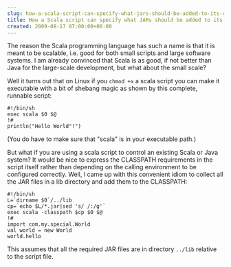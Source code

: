 ```yaml
---  
slug: how-a-scala-script-can-specify-what-jars-should-be-added-to-its-classpath
title: How a Scala script can specify what JARs should be added to its CLASSPATH
created: 2009-08-17 07:00:00+00:00
---  
```


The reason the Scala programming language has such a name is that it is meant to be scalable, i.e. good for both small scripts and large software systems.  I am already convinced that Scala is as good, if not better than Java for the large-scale development, but what about the small scale?

Well it turns out that on Linux if you `chmod +x` a scala script you can make it executable with a bit of shebang magic as shown by this complete, runnable script:


    #!/bin/sh
    exec scala $0 $@
    !#
    println("Hello World"!")


(You do have to make sure that "scala" is in your executable path.)

But what if you are using a scala script to control an existing Scala or Java system?  It would be nice to express the CLASSPATH requirements in the script itself rather than depending on the calling environment to be configured correctly.  Well, I came up with this convenient idiom to collect all the JAR files in a lib directory and add them to the CLASSPATH:


    #!/bin/sh
    L=`dirname $0`/../lib
    cp=`echo $L/*.jar|sed 's/ /:/g'`
    exec scala -classpath $cp $0 $@
    !#
    import com.my.special.World
    val world = new World
    world.hello


This assumes that all the required JAR files are in directory `../lib` relative to the script file.

